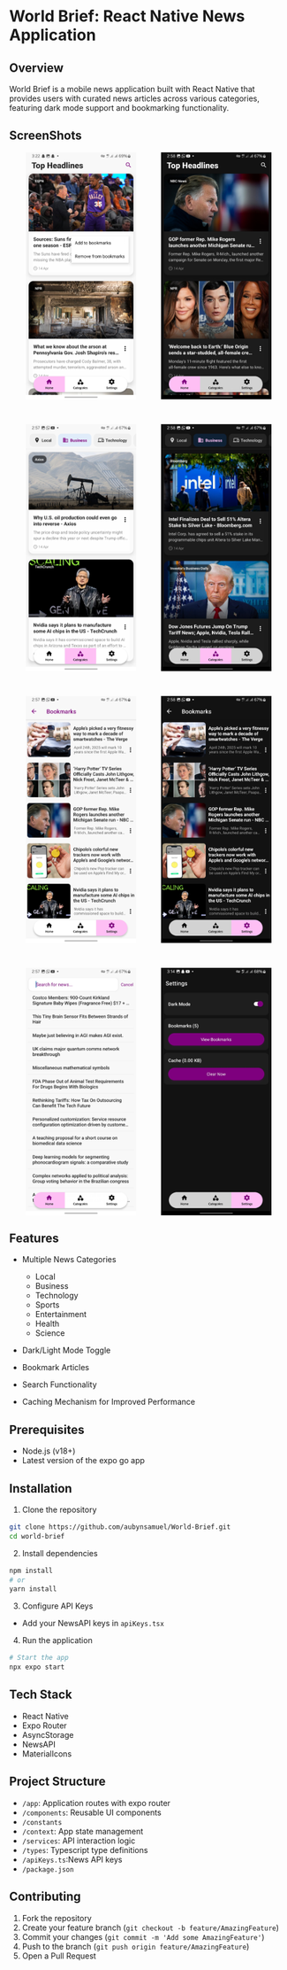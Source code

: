 # World Brief: React Native News Application

## Overview

World Brief is a mobile news application built with React Native that provides users with curated news articles across various categories, featuring dark mode support and bookmarking functionality.

## ScreenShots

<div style="display: flex; flex-wrap: wrap; justify-content: center; gap: 45px;">
    <img src="screenShots/home_2.jpg" width="200" alt="Home Screen">
    <img src="screenShots/home_dark.jpg" width="200" alt="Home Screen DarkMode">
    <img src="screenShots/categories.jpg" width="200" alt="Categories Screen">
    <img src="screenShots/categories_dark_2.jpg" width="200" alt="Categories Screen DarkMode">
    <img src="screenShots/bookmarks.jpg" width="200" alt="Bookmarks Screen">
    <img src="screenShots/bookamrks_dark.jpg" width="200" alt="Bookmarks Screen DarkMode">
    <img src="screenShots/search_screen.jpg" width="200" alt="Search Screen">
    <img src="screenShots/settings_dark.jpg" width="200" alt="Settings Screen">
</div>

## Features

- Multiple News Categories

  - Local
  - Business
  - Technology
  - Sports
  - Entertainment
  - Health
  - Science

- Dark/Light Mode Toggle
- Bookmark Articles
- Search Functionality
- Caching Mechanism for Improved Performance

## Prerequisites

- Node.js (v18+)
- Latest version of the expo go app

## Installation

1. Clone the repository

```bash
git clone https://github.com/aubynsamuel/World-Brief.git
cd world-brief
```

2. Install dependencies

```bash
npm install
# or
yarn install
```

3. Configure API Keys

- Add your NewsAPI keys in `apiKeys.tsx`

4. Run the application

```bash
# Start the app
npx expo start
```

## Tech Stack

- React Native
- Expo Router
- AsyncStorage
- NewsAPI
- MaterialIcons

## Project Structure

- `/app`: Application routes with expo router
- `/components`: Reusable UI components
- `/constants`
- `/context`: App state management
- `/services`: API interaction logic
- `/types`: Typescript type definitions
- `/apiKeys.ts`:News API keys
- `/package.json`

## Contributing

1. Fork the repository
2. Create your feature branch (`git checkout -b feature/AmazingFeature`)
3. Commit your changes (`git commit -m 'Add some AmazingFeature'`)
4. Push to the branch (`git push origin feature/AmazingFeature`)
5. Open a Pull Request
